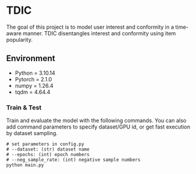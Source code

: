 # TDIC
The goal of this project is to model user interest and conformity in a time-aware manner. TDIC disentangles interest and conformity using item popularity.


## Environment
* Python = 3.10.14
* Pytorch = 2.1.0
* numpy = 1.26.4
* tqdm = 4.64.4
### Train & Test
Train and evaluate the model with the following commands.
You can also add command parameters to specify dataset/GPU id, or get fast execution by dataset sampling.

```shell
# set parameters in config.py 
# --dataset: (str) dataset name
# --epochs: (int) epoch numbers
# --neg_sample_rate: (int) negative sample numbers
python main.py
```
